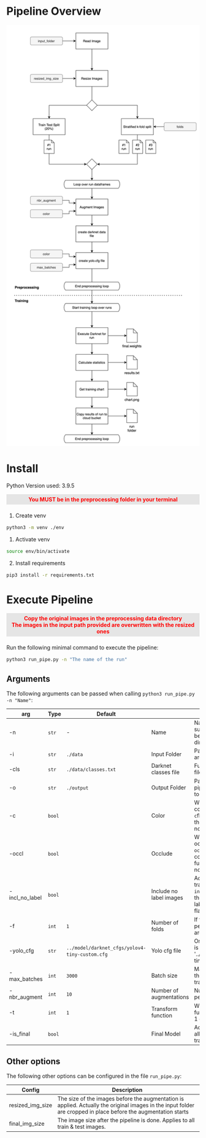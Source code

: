 # Pipeline Overview

<img src="./doc_img/pipeline.png" width=600 />

# Install

Python Version used: 3.9.5

<div style="color:red; margin-bottom: 20px; text-align:center; font-weight: bold; padding: 5px; background: #e5e5e5">
You MUST be in the preprocessing folder in your terminal
</div>

1. Create venv

```zsh
python3 -m venv ./env
```

1. Activate venv

```zsh
source env/bin/activate
```

2. Install requirements

```zsh
pip3 install -r requirements.txt
```

# Execute Pipeline

<div style="color:red; margin-bottom: 20px; text-align:center; font-weight: bold; padding: 5px; background: #e5e5e5">
Copy the original images in the preprocessing data directory<br>
The images in the input path provided are overwritten with the resized ones
</div>

Run the following minimal command to execute the pipeline:

```zsh
python3 run_pipe.py -n "The name of the run"
```

## Arguments

The following arguments can be passed when calling `python3 run_pipe.py -n "Name"`:

| arg            | Type   | Default                                        |                         | Description                                                                                                                                                                  |
| -------------- | ------ | ---------------------------------------------- | ----------------------- | ---------------------------------------------------------------------------------------------------------------------------------------------------------------------------- |
| -n             | `str`  | -                                              | Name                    | Name of this pipeline run. A subfolder with this name will be created in the output directory                                                                                |
| -i             | `str`  | `./data`                                       | Input Folder            | Path where the original images are stored. Default to "./data"                                                                                                               |
| -cls           | `str`  | `./data/classes.txt`                           | Darknet classes file    | Full path to the darknet classes file. E.g. "./data/classes.txt"                                                                                                             |
| -o             | `str`  | `./output`                                     | Output Folder           | Path where the results of this pipeline run are stored. Default to "./output"                                                                                                |
| -c             | `bool` |                                                | Color                   | Whether the images are colored or greyscaled. If the `-c`flag is added to the command, then color is used. If the flag is not added greyscal is used.                        |
| -occl          | `bool` |                                                | Occlude                 | Whether the images should be occluded or not. If the `-occl`flag is added to the command, then the occlude function is applied. If the flag is not added then not.           |
| -incl_no_label | `bool` |                                                | Include no label images | Add the no label images to the training dataset. If the `-incl_no_label`flag is added to the command, then the no label images are added. If the flag is not added then not. |
| -f             | `int`  | `1`                                            | Number of folds         | If f=1 then a train_test_split is performed (20%) if f>1 f-folds are created for training                                                                                    |
| -yolo_cfg      | `str`  | `../model/darknet_cfgs/yolov4-tiny-custom.cfg` | Yolo cfg file           | Original yolovX config file that is beeing modified. Default to '../model/darknet_cfgs/yolov4-tiny-custom.cfg'                                                               |
| -max_batches   | `int`  | `3000`                                         | Batch size              | Max batch size that is saved to the yolovX.cfg file used for training                                                                                                        |
| -nbr_augment   | `int`  | `10`                                           | Number of augmentations | Number of augmentations to perform per train image                                                                                                                           |
| -t             | `int`  | `1`                                            | Transform function      | Which type of transform function to be applied: Number 1 or Number 2                                                                                                         |
| -is_final      | `bool` |                                                | Final Model             | Add the is_final flag if you want all images to be used for training the final model                                                                                         |

## Other options

The following other options can be configured in the file `run_pipe.py`:

| Config           | Description                                                                                                                                                     |
| ---------------- | --------------------------------------------------------------------------------------------------------------------------------------------------------------- |
| resized_img_size | The size of the images before the augmentation is applied. Actually the original images in the input folder are cropped in place before the augmentation starts |
| final_img_size   | The image size after the pipeline is done. Applies to all train & test images.                                                                                  |
